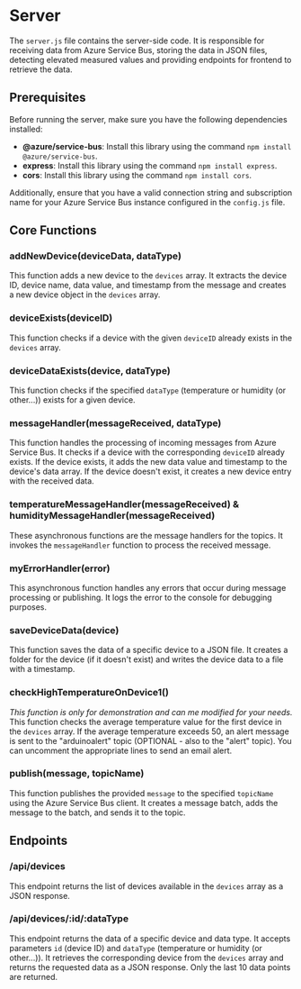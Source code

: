 # Server

The `server.js` file contains the server-side code. It is responsible for receiving data from Azure Service Bus, storing the data in JSON files, detecting elevated measured values and providing endpoints for frontend to retrieve the data.

## Prerequisites

Before running the server, make sure you have the following dependencies installed:

- **@azure/service-bus**: Install this library using the command `npm install @azure/service-bus`.
- **express**: Install this library using the command `npm install express`.
- **cors**: Install this library using the command `npm install cors`.

Additionally, ensure that you have a valid connection string and subscription name for your Azure Service Bus instance configured in the `config.js` file.

## Core Functions

### addNewDevice(deviceData, dataType)

This function adds a new device to the `devices` array. It extracts the device ID, device name, data value, and timestamp from the message and creates a new device object in the `devices` array.

### deviceExists(deviceID)

This function checks if a device with the given `deviceID` already exists in the `devices` array.

### deviceDataExists(device, dataType)

This function checks if the specified `dataType` (temperature or humidity (or other...)) exists for a given device.

### messageHandler(messageReceived, dataType)

This function handles the processing of incoming messages from Azure Service Bus. It checks if a device with the corresponding `deviceID` already exists. If the device exists, it adds the new data value and timestamp to the device's data array. If the device doesn't exist, it creates a new device entry with the received data.

### temperatureMessageHandler(messageReceived) & humidityMessageHandler(messageReceived)

These asynchronous functions are the message handlers for the topics. It invokes the `messageHandler` function to process the received message.

### myErrorHandler(error)

This asynchronous function handles any errors that occur during message processing or publishing. It logs the error to the console for debugging purposes.

### saveDeviceData(device)

This function saves the data of a specific device to a JSON file. It creates a folder for the device (if it doesn't exist) and writes the device data to a file with a timestamp.


### checkHighTemperatureOnDevice1()
*This function is only for demonstration and can me modified for your needs.*  
This function checks the average temperature value for the first device in the `devices` array. If the average temperature exceeds 50, an alert message is sent to the "arduinoalert" topic (OPTIONAL - also to the "alert" topic). You can uncomment the appropriate lines to send an email alert. 

### publish(message, topicName)

This function publishes the provided `message` to the specified `topicName` using the Azure Service Bus client. It creates a message batch, adds the message to the batch, and sends it to the topic.

## Endpoints

### /api/devices

This endpoint returns the list of devices available in the `devices` array as a JSON response.

### /api/devices/:id/:dataType

This endpoint returns the data of a specific device and data type. It accepts parameters `id` (device ID) and `dataType` (temperature or humidity (or other...)). It retrieves the corresponding device from the `devices` array and returns the requested data as a JSON response. Only the last 10 data points are returned.